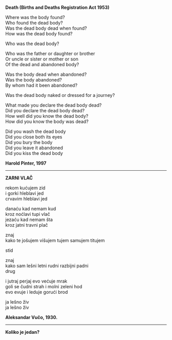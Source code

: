 **Death (Births and Deaths Registration Act 1953)**  
 
Where was the body found?  
Who found the dead body?  
Was the dead body dead when found?  
How was the dead body found?  
  
Who was the dead body?  

Who was the father or daughter or brother  
Or uncle or sister or mother or son  
Of the dead and abandoned body?  
 
Was the body dead when abandoned?  
Was the body abandoned?  
By whom had it been abandoned?  
  
Was the dead body naked or dressed for a journey?  

What made you declare the dead body dead?  
Did you declare the dead body dead?  
How well did you know the dead body?  
How did you know the body was dead?  
 
Did you wash the dead body  
Did you close both its eyes  
Did you bury the body  
Did you leave it abandoned  
Did you kiss the dead body  
 
**Harold Pinter, 1997**

---

**ZARNI VLAČ**

rekom kućujem zid  
i gorki hleblavi jed  
crvavim hleblavi jed  
  
danaću kad nemam kud  
kroz noćlavi tupi vlač  
jezaću kad nemam šta  
kroz jatni travni plač  
  
znaj  
kako te jošujem višujem tujem samujem titujem  
  
stid  
  
znaj  
kako sam lešni letni rudni razbijni padni  
drug  
  
i jutraj perjaj evo većuje mrak  
goli se čudni strah i molni zeleni hod  
evo evuje i leduje gorući brod  
  
ja lešno živ  
ja lešno živ  
  
**Aleksandar Vučo, 1930.**  

---

**Koliko je jedan?**


